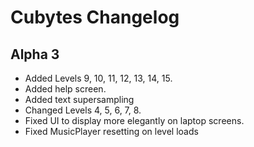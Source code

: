 # Cubytes Changelog

## Alpha 3

- Added Levels 9, 10, 11, 12, 13, 14, 15.
- Added help screen.
- Added text supersampling
- Changed Levels 4, 5, 6, 7, 8.
- Fixed UI to display more elegantly on laptop screens.
- Fixed MusicPlayer resetting on level loads



